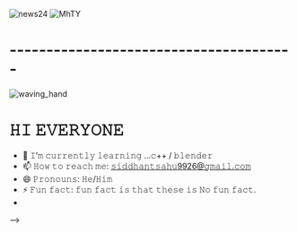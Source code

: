 ![news24](https://user-images.githubusercontent.com/115187902/230605922-f2be8447-15da-448d-afff-c29afb405d7a.gif)
![MhTY](https://user-images.githubusercontent.com/121472284/229675799-66bb72be-23be-4a87-be4b-44768b64fe5f.gif)


# ---------------------------------------

![waving_hand](https://user-images.githubusercontent.com/121472284/229670257-6a6e2ca4-3a96-42aa-9c0a-1a7813eccce1.gif) <h1>𝙷𝙸 𝙴𝚅𝙴𝚁𝚈𝙾𝙽𝙴</h1>                                                                                           

- 🌱 𝙸’𝚖 𝚌𝚞𝚛𝚛𝚎𝚗𝚝𝚕𝚢 𝚕𝚎𝚊𝚛𝚗𝚒𝚗𝚐 ...𝚌++ / 𝚋𝚕𝚎𝚗𝚍𝚎𝚛  
- 📫 𝙷𝚘𝚠 𝚝𝚘 𝚛𝚎𝚊𝚌𝚑 𝚖𝚎: 𝚜𝚒𝚍𝚍𝚑𝚊𝚗𝚝𝚜𝚊𝚑𝚞9926@𝚐𝚖𝚊𝚒𝚕.𝚌𝚘𝚖
- 😄 𝙿𝚛𝚘𝚗𝚘𝚞𝚗𝚜: 𝙷𝚎/𝙷𝚒𝚖 
- ⚡ 𝙵𝚞𝚗 𝚏𝚊𝚌𝚝: 𝚏𝚞𝚗 𝚏𝚊𝚌𝚝 𝚒𝚜 𝚝𝚑𝚊𝚝 𝚝𝚑𝚎𝚜𝚎 𝚒𝚜 𝙽𝚘 𝚏𝚞𝚗 𝚏𝚊𝚌𝚝.
- 

-->
